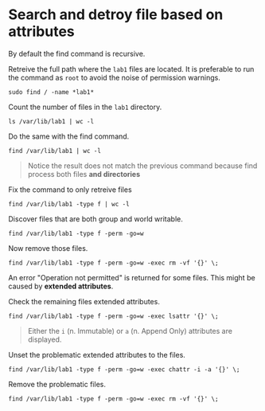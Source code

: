 # Search and detroy file based on attributes

By default the find command is recursive.

Retreive the full path where the `lab1` files are located.
It is preferable to run the command as `root` to avoid the noise of permission warnings.

`sudo find / -name *lab1*`

Count the number of files in the `lab1` directory.

`ls /var/lib/lab1 | wc -l`

Do the same with the find command.

`find /var/lib/lab1 | wc -l`

> Notice the result does not match the previous command because find process both files **and directories**

Fix the command to only retreive files

`find /var/lib/lab1 -type f | wc -l`

Discover files that are both group and world writable.

`find /var/lib/lab1 -type f -perm -go=w`

Now remove those files.

`find /var/lib/lab1 -type f -perm -go=w -exec rm -vf '{}' \;`

An error "Operation not permitted" is returned for some files. This might be caused by **extended attributes**.

Check the remaining files extended attributes.

`find /var/lib/lab1 -type f -perm -go=w -exec lsattr '{}' \;`

> Either the `i` (n. Immutable) or `a` (n. Append Only) attributes are displayed.

Unset the problematic extended attributes to the files.

`find /var/lib/lab1 -type f -perm -go=w -exec chattr -i -a '{}' \;`

Remove the problematic files.

`find /var/lib/lab1 -type f -perm -go=w -exec rm -vf '{}' \;`
